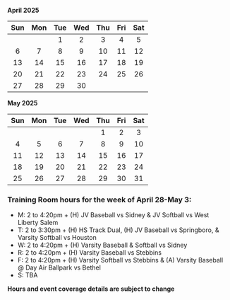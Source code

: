 **April 2025**

|Sun|Mon|Tue|Wed|Thu|Fri|Sat|
|:---:|:---:|:---:|:---:|:---:|:---:|:---:|
|   |   |1  |2  |3  |4  |5  |
|6  |7  |8  |9  |10 |11 |12 |
|13 |14 |15 |16 |17 |18 |19 |
|20 |21 |22 |23 |24 |25 |26 |
|27 |28 |29 |30 |   |   |   |

**May 2025**

|Sun|Mon|Tue|Wed|Thu|Fri|Sat|
|:---:|:---:|:---:|:---:|:---:|:---:|:---:|
|   |   |   |   |1  |2  |3  |
|4  |5  |6  |7  |8  |9  |10 |
|11 |12 |13 |14 |15 |16 |17 |
|18 |19 |20 |21 |22 |23 |24 |
|25 |26 |27 |28 |29 |30 |31 |



### Training Room hours for the week of April 28-May 3:

* M: 2 to 4:20pm + (H) JV Baseball vs Sidney & JV Softball vs West Liberty Salem
* T: 2 to 3:30pm + (H) HS Track Dual, (H) JV Baseball vs Springboro, & Varsity Softball vs Houston
* W: 2 to 4:20pm + (H) Varsity Baseball & Softball vs Sidney
* R: 2 to 4:20pm + (H) Varsity Baseball vs Stebbins
* F: 2 to 4:20pm + (H) Varsity Softball vs Stebbins & (A) Varsity Baseball @ Day Air Ballpark vs Bethel
* S: TBA

**Hours and event coverage details are subject to change**
